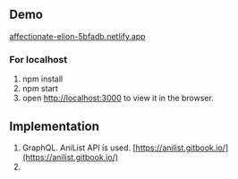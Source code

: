 ## Demo

[affectionate-elion-5bfadb.netlify.app](affectionate-elion-5bfadb.netlify.app)

### For localhost

1. npm install
2. npm start
3. open [http://localhost:3000](http://localhost:3000) to view it in the browser.

## Implementation

1. GraphQL. AniList API is used.  [https://anilist.gitbook.io/](https://anilist.gitbook.io/)
3. 
